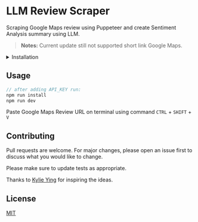 # LLM Review Scraper

Scraping Google Maps review using Puppeteer and create Sentiment Analysis summary using LLM.

> **Notes:** Current update still not supported short link Google Maps.


<details>
<summary>Installation</summary>

## Installation

- Make sure you have installed Node.js
- Clone the repository.
- On **.env** file add **API_KEY** from Google Gemini 
- Run:
    ```bash
    npm install
    ```

- On **.env** file add **API_KEY** from Google Gemini 


</details>

## Usage

```javascript
// after adding API_KEY run:
npm run install
npm run dev
```
Paste Google Maps Review URL on terminal using command `CTRL` + `SHIFT` + `V` 

## Contributing

Pull requests are welcome. For major changes, please open an issue first
to discuss what you would like to change.

Please make sure to update tests as appropriate.

Thanks to [Kylie Ying](https://www.kylieying.com/) for inspiring the ideas.

## License

[MIT](https://choosealicense.com/licenses/mit/)
